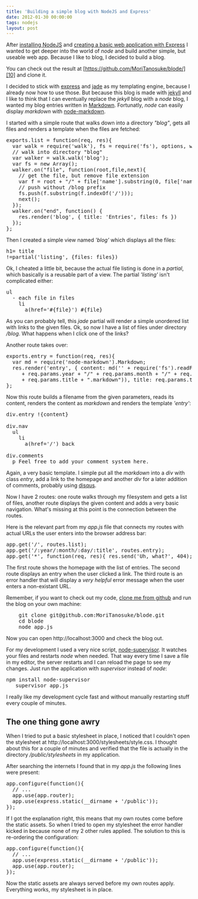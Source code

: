 ```yaml
---
title: 'Building a simple blog with NodeJS and Express'
date: 2012-01-30 00:00:00
tags: nodejs
layout: post
---
```

After [installing NodeJS][0] and [creating a basic web application with
Express][1] I wanted to get deeper into the world of *node* and build
another simple, but useable web app. Because I like to blog, I decided
to build a blog.

You can check out the result at [https://github.com/MoriTanosuke/blode/][10]
and clone it.

I decided to stick with [express][2] and [jade][3] as my templating
engine, because I already now how to use those. But because this blog is
made with [jekyll][4] and I like to think that I can eventually replace
the *jekyll* blog with a *node* blog, I wanted my blog entries written
in [Markdown][5]. Fortunatly, *node* can easily display *markdown* with
[node-markdown][6].

I started with a simple route that walks down into a directory *"blog"*,
gets all files and renders a template when the files are fetched:

<pre class="brush: js">
exports.list = function(req, res){
  var walk = require('walk'), fs = require('fs'), options, walker;
  // walk into directory "blog"
  var walker = walk.walk('blog');
  var fs = new Array();
  walker.on("file", function(root,file,next){
    // get the file, but remove file extension
    var f = root + "/" + file['name'].substring(0, file['name'].lastIndexOf('.'));
    // push without /blog prefix
    fs.push(f.substring(f.indexOf('/')));
    next();
  });
  walker.on("end", function() {
    res.render('blog', { title: 'Entries', files: fs })
  });
};
</pre>

Then I created a simple view named *'blog'* which displays all the files:

<pre class="brush: js">
h1= title
!=partial('listing', {files: files})
</pre>

Ok, I cheated a little bit, because the actual file listing is done in a
*partial*, which basically is a reusable part of a view. The partial
*'listing'* isn't complicated either:

<pre class="brush: js">
ul
  - each file in files
    li
      a(href='#{file}') #{file}
</pre>

As you can probably tell, this *jade* partial will render a simple unordered list with links
to the given files. Ok, so now I have a list of files under directory */blog*. What happens
when I click one of the links?

Another route takes over:

<pre class="brush: js">
exports.entry = function(req, res){
  var md = require('node-markdown').Markdown;
  res.render('entry', { content: md('' + require('fs').readFileSync('blog/'
     + req.params.year + "/" + req.params.month + "/" + req.params.day + "/"
     + req.params.title + ".markdown")), title: req.params.title });
};
</pre>

Now this route builds a filename from the given parameters, reads its
content, renders the content as *markdown* and renders the template *'entry'*:

<pre class="brush: js">
div.entry !{content}

div.nav
  ul
    li
      a(href='/') back

div.comments
  p Feel free to add your comment system here.
</pre>

Again, a very basic template. I simple put all the *markdown* into a
*div* with class *entry*, add a link to the homepage and another *div*
for a later addition of comments, probably using [disqus][7].

Now I have 2 routes: one route walks through my filesystem and gets a list
of files, another route displays the given content and adds a very basic
navigation. What's missing at this point is the connection between the
routes.

Here is the relevant part from my *app.js* file that connects my routes
with actual URLs the user enters into the browser address bar:

<pre class="brush: js">
app.get('/', routes.list);
app.get('/:year/:month/:day/:title', routes.entry);
app.get('*', function(req, res){ res.send('Uh, what?', 404); });
</pre>

The first route shows the homepage with the list of entries. The second
route displays an entry when the user clicked a link. The third route is
an error handler that will display a *very helpful* error message when the
user enters a non-existant URL.

Remember, if you want to check out my code, [clone me from github][10] and run
the blog on your own machine:

<pre class="brush: bash">
    git clone git@github.com:MoriTanosuke/blode.git
    cd blode
    node app.js
</pre>

Now you can open http://localhost:3000 and check the blog out.

For my development I used a very nice script, [node-supervisor][8]. It
watches your files and restarts *node* when needed. That way every time I
save a file in my editor, the server restarts and I can reload the page to
see my changes. Just run the application with *supervisor* instead of *node*:

<pre class="brush: bash">
npm install node-supervisor
   supervisor app.js
</pre>

I really like my development cycle fast and without manually restarting stuff
every couple of minutes.

The one thing gone awry
-----------------------

When I tried to put a basic stylesheet in place, I noticed that I couldn't
open the stylesheet at http://localhost:3000/stylesheets/style.css. I thought
about this for a couple of minutes and verified that the file is actually
in the directory */public/stylesheets* in my application.

After searching the internets I found that in my *app.js* the following lines
were present:

<pre class="brush: js">
app.configure(function(){
  // ...
  app.use(app.router);
  app.use(express.static(__dirname + '/public'));
});
</pre>

If I got the explanation right, this means that my own routes come before
the static assets. So when I tried to open my stylesheet the error handler
kicked in because none of my 2 other rules applied. The solution to this is
re-ordering the configuration:

<pre class="brush: js">
app.configure(function(){
  // ...
  app.use(express.static(__dirname + '/public'));
  app.use(app.router);
});
</pre>

Now the static assets are always served before my own routes apply.
Everything works, my stylesheet is in place.

[0]: /2012/01/30/install-nodejs-with-nvm/
[1]: /2012/01/30/first-webapp-with-node-and-expressjs/
[2]: http://expressjs.com/
[3]: http://jade-lang.com/
[4]: http://jekyllrb.com/
[5]: http://daringfireball.net/projects/markdown/
[6]: https://github.com/andris9/node-markdown
[7]: http://disqus.com/
[8]: https://github.com/isaacs/node-supervisor
[10]: https://github.com/MoriTanosuke/blode
